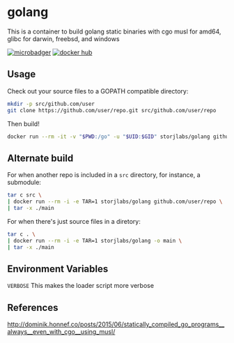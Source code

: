 golang
======

This is a container to build golang static binaries with cgo musl for amd64, glibc for darwin, freebsd, and windows

[![microbadger][1]][2] [![docker hub][3]][4]

[1]: https://images.microbadger.com/badges/image/storjlabs/golang.svg
[2]: https://microbadger.com/images/storjlabs/golang
[3]: https://img.shields.io/docker/automated/storjlabs/golang.svg
[4]: https://hub.docker.com/r/storjlabs/golang


Usage
-----

Check out your source files to a GOPATH compatible directory:

```bash
mkdir -p src/github.com/user
git clone https://github.com/user/repo.git src/github.com/user/repo
```

Then build!

```bash
docker run --rm -it -v "$PWD:/go" -u "$UID:$GID" storjlabs/golang github.com/user/repo
```

Alternate build
---------------

For when another repo is included in a `src` directory, for instance, a submodule:
```bash
tar c src \
| docker run --rm -i -e TAR=1 storjlabs/golang github.com/user/repo \
| tar -x ./main
```

For when there's just source files in a diretory:
```bash
tar c . \
| docker run --rm -i -e TAR=1 storjlabs/golang -o main \
| tar -x ./main
```


Environment Variables
---------------------

`VERBOSE` This makes the loader script more verbose

References
----------

http://dominik.honnef.co/posts/2015/06/statically_compiled_go_programs__always__even_with_cgo__using_musl/

